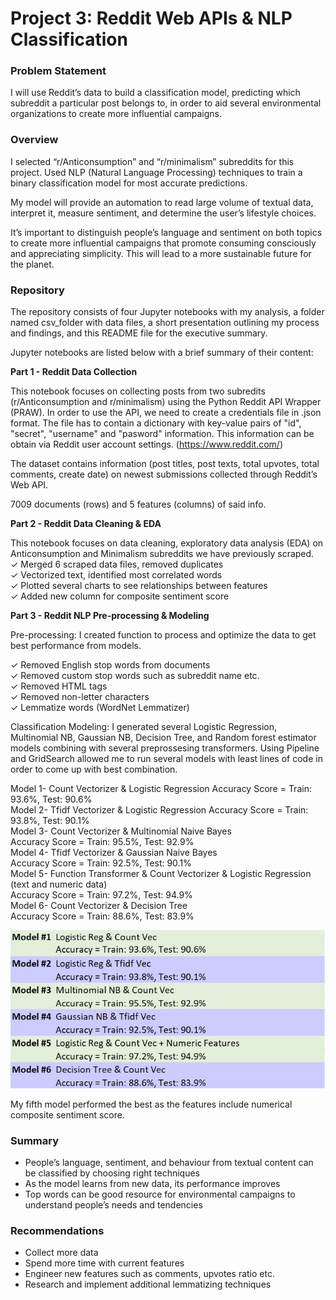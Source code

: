 ﻿
# Project 3: Reddit Web APIs & NLP Classification

### Problem Statement

I will use Reddit’s data to build a classification model, predicting which subreddit a particular post belongs to, in order to aid several environmental organizations to create more influential campaigns.

### Overview

I selected “r/Anticonsumption” and “r/minimalism” subreddits for this project. Used NLP (Natural Language Processing) techniques to train a binary classification model for most accurate predictions.

My model will provide an automation to read large volume of textual data, interpret it, measure sentiment, and determine the user’s lifestyle choices.

It’s important to distinguish people’s language and sentiment on both topics to create more influential campaigns that promote consuming consciously and appreciating simplicity. This will lead to a more sustainable future for the planet.

### Repository

The repository consists of four Jupyter notebooks with my analysis, a folder named csv_folder with data files, a short presentation outlining my process and findings, and this README file for the executive summary.

Jupyter notebooks are listed below with a brief summary of their content:

**Part 1 - Reddit Data Collection**

This notebook focuses on collecting posts from two subredits (r/Anticonsumption and r/minimalism) using the Python Reddit API Wrapper (PRAW).
In order to use the API, we need to create a credentials file in .json format. The file has to contain a dictionary with key-value pairs of "id", "secret", "username" and "pasword" information.
This information can be obtain via Reddit user account settings. (https://www.reddit.com/)

The dataset contains information (post titles, post texts, total upvotes, total comments, create date) on newest submissions collected through Reddit’s Web API.

7009 documents (rows) and 5 features (columns) of said info.

**Part 2 - Reddit Data Cleaning & EDA**

This notebook focuses on data cleaning, exploratory data analysis (EDA) on Anticonsumption and Minimalism subreddits we have previously scraped.  
✓  Merged 6 scraped data files, removed duplicates  
✓  Vectorized text, identified most correlated words  
✓  Plotted several charts to see relationships between features  
✓  Added new column for composite sentiment score  

**Part 3 - Reddit NLP Pre-processing & Modeling**

Pre-processing:
I created function to process and optimize the data to get best performance from models.  

✓  Removed English stop words from documents  
✓  Removed custom stop words such as subreddit name etc.  
✓  Removed HTML tags  
✓  Removed non-letter characters  
✓  Lemmatize words (WordNet Lemmatizer)  

Classification Modeling:
I generated several Logistic Regression, Multinomial NB, Gaussian NB, Decision Tree, and Random forest estimator models combining with several preprossesing transformers. Using Pipeline and GridSearch allowed me to run several models with least lines of code in order to come up with best combination.  

Model 1- Count Vectorizer & Logistic Regression
Accuracy Score = Train: 93.6%, Test: 90.6%  
Model 2- Tfidf Vectorizer & Logistic Regression 
Accuracy Score = Train: 93.8%, Test: 90.1%  
Model 3- Count Vectorizer & Multinomial Naive Bayes  
Accuracy Score = Train: 95.5%, Test: 92.9%  
Model 4- Tfidf Vectorizer & Gaussian Naive Bayes      
Accuracy Score = Train: 92.5%, Test: 90.1%  
Model 5- Function Transformer & Count Vectorizer & Logistic Regression (text and numeric data)   
Accuracy Score = Train: 97.2%, Test: 94.9%   
Model 6- Count Vectorizer & Decision Tree   
Accuracy Score = Train: 88.6%, Test: 83.9%  

![Models_Accuracy_Scores](./images/models.JPG)  

My fifth model performed the best as the features include numerical composite sentiment score. 

### Summary
- People’s language, sentiment, and behaviour from textual content can be
classified by choosing right techniques
- As the model learns from new data, its performance improves
- Top words can be good resource for environmental campaigns to understand
people’s needs and tendencies

### Recommendations
- Collect more data
- Spend more time with current features
- Engineer new features such as comments, upvotes ratio etc.
- Research and implement additional lemmatizing techniques
